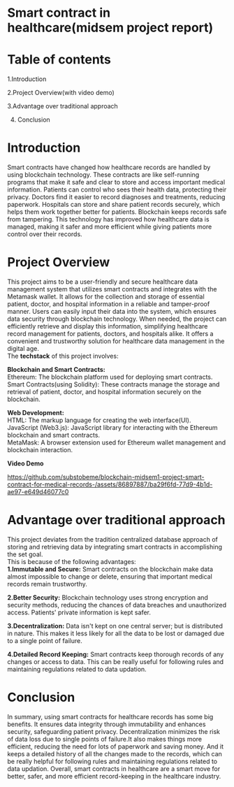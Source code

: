 # Smart contract in healthcare(midsem project report)
# Table of contents
1.Introduction 

2.Project Overview(with video demo) 


3.Advantage over traditional approach

4. Conclusion




# Introduction
Smart contracts have changed how healthcare records are handled by using blockchain technology. These contracts are like self-running programs that make it safe and clear to store and access important medical information. Patients can control who sees their health data, protecting their privacy. Doctors find it easier to record diagnoses and treatments, reducing paperwork. Hospitals can store and share patient records securely, which helps them work together better for patients. Blockchain keeps records safe from tampering. This technology has improved how healthcare data is managed, making it safer and more efficient while giving patients more control over their records.
# Project Overview
This project aims to be a user-friendly and secure healthcare data management system that utilizes smart contracts and integrates with the Metamask wallet. It allows for the collection and storage of essential patient, doctor, and hospital information in a reliable and tamper-proof manner. Users can easily input their data into the system, which ensures data security through blockchain technology. When needed, the project can efficiently retrieve and display this information, simplifying healthcare record management for patients, doctors, and hospitals alike. It offers a convenient and trustworthy solution for healthcare data management in the digital age.</br>
The <b>techstack</b> of this project involves:

<b>Blockchain and Smart Contracts:</b><br/>
Ethereum: The blockchain platform used for deploying smart contracts.</br>
Smart Contracts(using Solidity): These contracts manage the storage and retrieval of patient, doctor, and hospital information securely on the blockchain.

<b>Web Development:</b></br>
HTML: The markup language for creating the web interface(UI).</br>
JavaScript (Web3.js): JavaScript library for interacting with the Ethereum blockchain and smart contracts.</br>
MetaMask: A browser extension used for Ethereum wallet management and blockchain interaction.


<b> Video Demo </b>

https://github.com/substobeme/blockchain-midsem1-project-smart-contract-for-medical-records-/assets/86897887/ba29f6fd-77d9-4b1d-ae97-e649d46077c0

# Advantage over traditional approach
This project deviates from the tradition centralized database approach of storing and retrieving data by integrating smart contracts in accomplishing the set goal. </br>
This is because of the following advantages:</br>
<b>1.Immutable and Secure:</b> Smart contracts on the blockchain make data almost impossible to change or delete, ensuring that important medical records remain trustworthy.

<b>2.Better Security:</b> Blockchain technology uses strong encryption and security methods, reducing the chances of data breaches and unauthorized access. Patients' private information is kept safer.

<b>3.Decentralization:</b> Data isn't kept on one central server; but is distributed in nature. This makes it less likely for all the data to be lost or damaged due to a single point of failure.

<b>4.Detailed Record Keeping:</b> Smart contracts keep thorough records of any changes or access to data. This can be really useful for following rules and maintaining regulations related to data updation.


# Conclusion
In summary, using smart contracts for healthcare records has some big benefits. It ensures data integrity through immutability and enhances security, safeguarding patient privacy. Decentralization minimizes the risk of data loss due to single points of failure.It also makes things more efficient, reducing the need for lots of paperwork and saving money. And it keeps a detailed history of all the changes made to the records, which can be really helpful for following rules and maintaining regulations related to data updation. Overall, smart contracts in healthcare are a smart move for better, safer, and more efficient record-keeping in the healthcare industry.
